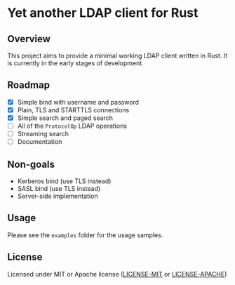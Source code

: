 # Yet another LDAP client for Rust

## Overview

This project aims to provide a minimal working LDAP client written in Rust.
It is currently in the early stages of development.

## Roadmap

- [x] Simple bind with username and password
- [x] Plain, TLS and STARTTLS connections
- [x] Simple search and paged search
- [ ] All of the `ProtocolOp` LDAP operations
- [ ] Streaming search
- [ ] Documentation

## Non-goals

* Kerberos bind (use TLS instead)
* SASL bind (use TLS instead)
* Server-side implementation

## Usage 

Please see the `examples` folder for the usage samples.

## License

Licensed under MIT or Apache license ([LICENSE-MIT](https://opensource.org/licenses/MIT) or [LICENSE-APACHE](https://opensource.org/licenses/Apache-2.0))
